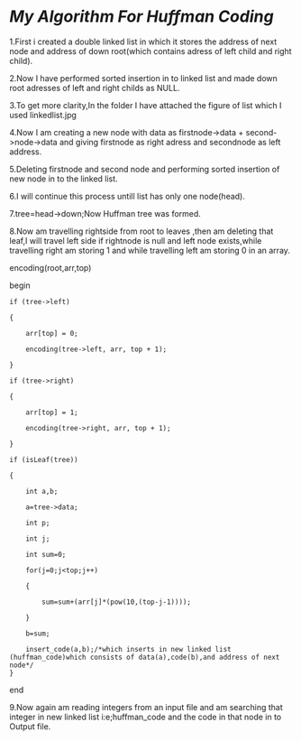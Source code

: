 #					***My Algorithm For Huffman Coding***
1.First i created a double linked list in which it stores the address of next node and address of down root(which  contains adress of left child and right child).

2.Now I have performed sorted insertion in to linked list and made down root adresses of left and right childs as NULL.

3.To get more clarity,In the folder I have attached the figure of list which I used linkedlist.jpg

4.Now I am creating a new node with data as firstnode->data + second->node->data and giving firstnode as right adress and secondnode as left address.

5.Deleting firstnode and second node and performing sorted insertion of new node in to the linked list.

6.I will continue this process untill list has only one node(head).

7.tree=head->down;Now Huffman tree was formed.

8.Now am travelling rightside from root to leaves ,then am deleting that leaf,I will travel left side if rightnode is null and left node exists,while travelling right am storing 1 and while travelling left am storing 0 in an array.


encoding(root,arr,top)

begin

	if (tree->left)

	{

		arr[top] = 0;

		encoding(tree->left, arr, top + 1);

	}

	if (tree->right)

	{

		arr[top] = 1;

		encoding(tree->right, arr, top + 1);

	}

	if (isLeaf(tree))

	{

		int a,b;

		a=tree->data;

		int p;

		int j;

		int sum=0;

		for(j=0;j<top;j++)

		{

			sum=sum+(arr[j]*(pow(10,(top-j-1))));

		}

		b=sum;

		insert_code(a,b);/*which inserts in new linked list (huffman_code)which consists of data(a),code(b),and address of next node*/ 
	}

end

9.Now again am reading integers from an input file and am searching that integer in new linked list i:e;huffman_code and the code in that node  in to Output file.
